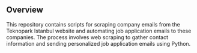 ## Overview
This repository contains scripts for scraping company emails from the Teknopark Istanbul website and automating job application emails to these companies. The process involves web scraping to gather contact information and sending personalized job application emails using Python.
